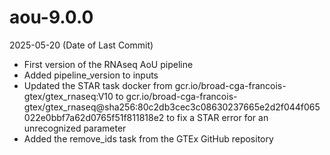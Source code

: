 # aou-9.0.0
2025-05-20 (Date of Last Commit)

* First version of the RNAseq AoU pipeline
* Added pipeline_version to inputs
* Updated the STAR task docker from gcr.io/broad-cga-francois-gtex/gtex_rnaseq:V10 to gcr.io/broad-cga-francois-gtex/gtex_rnaseq@sha256:80c2db3cec3c08630237665e2d2f044f065022e0bbf7a62d0765f51f811818e2 to fix a STAR error for an unrecognized parameter
* Added the remove_ids task from the GTEx GitHub repository
